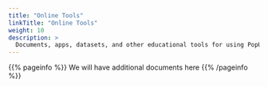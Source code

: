 ```yaml
---
title: "Online Tools"
linkTitle: "Online Tools"
weight: 10
description: >
  Documents, apps, datasets, and other educational tools for using PopUp Poplar gardens in the classroom
---
```


{{% pageinfo %}}
We will have additional documents here
{{% /pageinfo %}}
